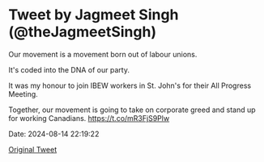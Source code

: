 # Tweet by Jagmeet Singh (@theJagmeetSingh)

Our movement is a movement born out of labour unions.

It's coded into the DNA of our party.

It was my honour to join IBEW workers in St. John's for their All Progress Meeting.

Together, our movement is going to take on corporate greed and stand up for working Canadians. https://t.co/mR3FjS9Plw

Date: 2024-08-14 22:19:22

[Original Tweet](https://x.com/theJagmeetSingh/status/1823846907510219027)
